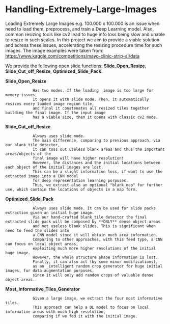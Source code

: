 # Handling-Extremely-Large-Images
Loading Extremely Large Images e.g. 100.000 x 100.000 is an issue when need to load them, preprocess, and train a Deep Learning model. 
Also, common resizing tools like cv2 lead to huge info loss being slow and unable to resize in such scales. 
In this project we aim to provide a viable solution and adress these issues, accelerating the resizing procedure time for such images.
The image examples were taken from:
https://www.kaggle.com/competitions/mayo-clinic-strip-ai/data


We provide the following open slide functions: **Slide_Open_Resize**, **Slide_Cut_off_Resize**, **Optimized_Slide_Pack**.

     
**Slide_Open_Resize**

                Has two modes. If the loading  image is too large for memory issues,
                it opens it with slide mode. Then, it automatically resizes every loaded image region tile,
                and final it conatenates all resized tiles together building the final image. If the input image 
                has a viable size, then it opens with classic cv2 mode.
                
**Slide_Cut_off_Resize**

                Always uses slide mode. 
                The main difference, comparing to previous approach, via our blank_tile_detector, 
                it can toss out useless blank areas and thus the important areas/objects of the 
                final image will have higher resolution!
                However, the distances and the initial locations between each object of the initial images are lost.
                This can be a slight information loss, if want to use the extracted image into a CNN model 
                for deep representation learning porpuses. 
                Thus, we extract also an optional "blank_map" for further use, which contain the locations of objects in a map form.
                
**Optimized_Slide_Pack**

                Always uses slide mode. It can be used for slide packs extraction given an initial huge image.
                Via our hand-crafted blank_tile_detector the final extracted slide pack will be composed by **ONLY** dense object areas 
                and not useless blank slides. This is significant when need to feed the slides into 
                a CNN model since it will obtain much area information.
                Comparing to other approaches, with this feed type, a CNN can focus on local object areas, 
                exploiting much more higher resolutions of the initial huge image. 
                However, the whole structure shape information is lost.
                Finally, it can also act (by some minor modifications), 
                as an _intelligent random crop generator for huge initial images, for data augmentation purposes, 
                since it will only add random crops of valuable dense object areas.
                
**Most_Informative_Tiles_Generator** 

                Given a large image, we extract the four most informative tiles.
                This approach can help a DL model to focus on local informative areas with much high resolution,
                comparing if we fed it with the initial image.
